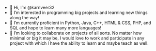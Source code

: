 - 👋 Hi, I’m @karnveer32
- 👀 I’m interested in programming big projects and learning new things along the way!
- 🌱 I’m currently proficient in Python, Java, C++, HTML & CSS, PHP, and SQL and hope to learn many more languages!
- 💞️ I’m looking to collaborate on projects of all sorts. No matter how minimal or big it may be, I would love to work and participate in any project with which
I have the ability to learn and maybe teach as well. 


<!---
karnveer32/karnveer32 is a ✨ special ✨ repository because its `README.md` (this file) appears on your GitHub profile.
You can click the Preview link to take a look at your changes.
--->

